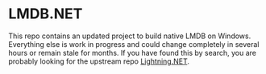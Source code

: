 LMDB.NET
========

This repo contains an updated project to build native LMDB on Windows. Everything 
else is work in progress and could change completely in several hours or remain 
stale for months. If you have found this by search, you are probably looking for 
the upstream repo [Lightning.NET](https://github.com/ilyalukyanov/Lightning.NET).